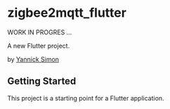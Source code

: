 # zigbee2mqtt_flutter

WORK IN PROGRES  ...

A new Flutter project.

by [Yannick Simon](https://yannicksimon.fr)

## Getting Started

This project is a starting point for a Flutter application.

